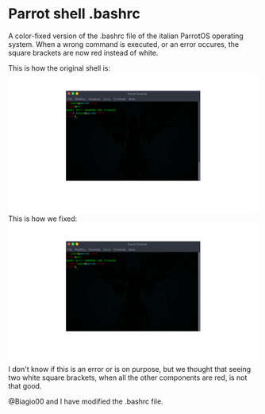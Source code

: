 # Parrot shell .bashrc
A color-fixed version of the .bashrc file of the italian ParrotOS operating system.
When a wrong command is executed, or an error occures, the square brackets are now red instead of white.

This is how the original shell is:
![](docs/img/err.png)
This is how we fixed:
![](docs/img/correct.png)
I don't know if this is an error or is on purpose, but we thought that seeing two white square brackets, when all the other components are red, is not that good.

@Biagio00 and I have modified the .bashrc file.
